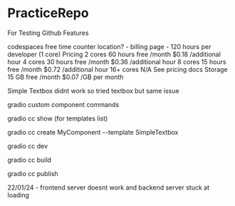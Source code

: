 # PracticeRepo
For Testing Github Features

codespaces free time counter location? - billing page - 120 hours per developer (1 core)
Pricing
2 cores 60 hours free /month $0.18 /additional hour
4 cores 30 hours free /month $0.36 /additional hour
8 cores 15 hours free /month $0.72 /additional hour
16+ cores N/A See pricing docs
Storage 15 GB free /month $0.07 /GB per month

Simple Textbox didnt work so tried textbox but same issue

gradio custom component commands

gradio cc show (for templates list)

gradio cc create MyComponent --template SimpleTextbox

gradio cc dev

gradio cc build

gradio cc publish

22/01/24 - frontend server doesnt work and backend server stuck at loading